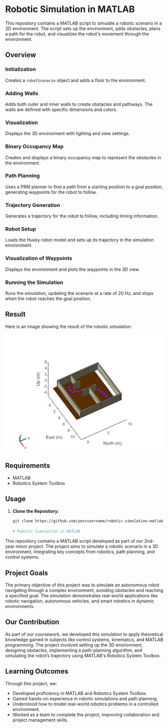 # Robotic Simulation in MATLAB

This repository contains a MATLAB script to simulate a robotic scenario in a 3D environment. The script sets up the environment, adds obstacles, plans a path for the robot, and visualizes the robot's movement through the environment.

## Overview

### Initialization

Creates a `robotScenario` object and adds a floor to the environment.

### Adding Walls

Adds both outer and inner walls to create obstacles and pathways. The walls are defined with specific dimensions and colors.

### Visualization

Displays the 3D environment with lighting and view settings.

### Binary Occupancy Map

Creates and displays a binary occupancy map to represent the obstacles in the environment.

### Path Planning

Uses a PRM planner to find a path from a starting position to a goal position, generating waypoints for the robot to follow.

### Trajectory Generation

Generates a trajectory for the robot to follow, including timing information.

### Robot Setup

Loads the Husky robot model and sets up its trajectory in the simulation environment.

### Visualization of Waypoints

Displays the environment and plots the waypoints in the 3D view.

### Running the Simulation

Runs the simulation, updating the scenario at a rate of 20 Hz, and stops when the robot reaches the goal position.

## Result
Here is an image showing the result of the robotic simulation:

![Simulation Result](https://github.com/Dashcloud-ML/autobot/blob/main/Simulation%20Result.jpeg)

## Requirements

- MATLAB
- Robotics System Toolbox

## Usage

1. **Clone the Repository:**

   ```bash
   git clone https://github.com/yourusername/robotic-simulation-matlab.git

   # Robotic Simulation in MATLAB

This repository contains a MATLAB script developed as part of our 2nd-year minor project. The project aims to simulate a robotic scenario in a 3D environment, integrating key concepts from robotics, path planning, and control systems.

## Project Goals

The primary objective of this project was to simulate an autonomous robot navigating through a complex environment, avoiding obstacles and reaching a specified goal. The simulation demonstrates real-world applications like robotic navigation, autonomous vehicles, and smart robotics in dynamic environments.

## Our Contribution

As part of our coursework, we developed this simulation to apply theoretical knowledge gained in subjects like control systems, kinematics, and MATLAB programming. The project involved setting up the 3D environment, designing obstacles, implementing a path-planning algorithm, and simulating the robot’s trajectory using MATLAB's Robotics System Toolbox.

## Learning Outcomes

Through this project, we:

- Developed proficiency in MATLAB and Robotics System Toolbox.
- Gained hands-on experience in robotic simulations and path planning.
- Understood how to model real-world robotics problems in a controlled environment.
- Worked as a team to complete the project, improving collaboration and project management skills.

